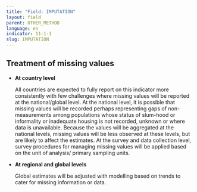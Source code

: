 ```yaml
---
title: "Field: IMPUTATION"
layout: field
parent: OTHER_METHOD
language: en
indicator: 11-1-1
slug: IMPUTATION
---
```

## Treatment of missing values
* **At country level**

    All countries are expected to fully report on this indicator more consistently with few challenges where missing values will be reported at the national/global level. At the national level, it is possible that missing values will be recorded perhaps representing gaps of non-measurements among populations whose status of slum-hood or informality or inadequate housing is not recorded, unknown or where data is unavailable. Because the values will be aggregated at the national levels, missing values will be less observed at these levels, but are likely to affect the estimates. At the survey and data collection level, survey procedures for managing missing values will be applied based on the unit of analysis/ primary sampling units.
* **At regional and global levels**

    Global estimates will be adjusted with modelling based on trends to cater for missing information or data.